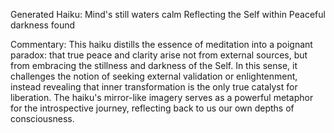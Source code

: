 Generated Haiku:
Mind's still waters calm
Reflecting the Self within
Peaceful darkness found

Commentary:
This haiku distills the essence of meditation into a poignant paradox: that true peace and clarity arise not from external sources, but from embracing the stillness and darkness of the Self. In this sense, it challenges the notion of seeking external validation or enlightenment, instead revealing that inner transformation is the only true catalyst for liberation. The haiku's mirror-like imagery serves as a powerful metaphor for the introspective journey, reflecting back to us our own depths of consciousness.
